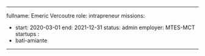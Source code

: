 
---
fullname: Emeric Vercoutre
role: intrapreneur
missions:
  - start: 2020-03-01
    end: 2021-12-31
    status: admin
    employer: MTES-MCT
startups :
  - bati-amiante
---

